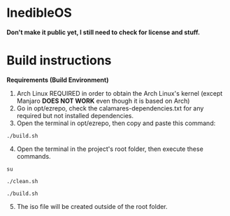 # InedibleOS

**Don't make it public yet, I still need to check for license and stuff.**

# Build instructions

**Requirements (Build Environment)**
1. Arch Linux REQUIRED in order to obtain the Arch Linux's kernel (except Manjaro **DOES NOT WORK** even though it is based on Arch)
2. Go in opt/ezrepo, check the calamares-dependencies.txt for any required but not installed dependencies.
3. Open the terminal in opt/ezrepo, then copy and paste this command:
```
./build.sh
```
4. Open the terminal in the project's root folder, then execute these commands.
```
su
```
```
./clean.sh
```
```
./build.sh
```
5. The iso file will be created outside of the root folder.
